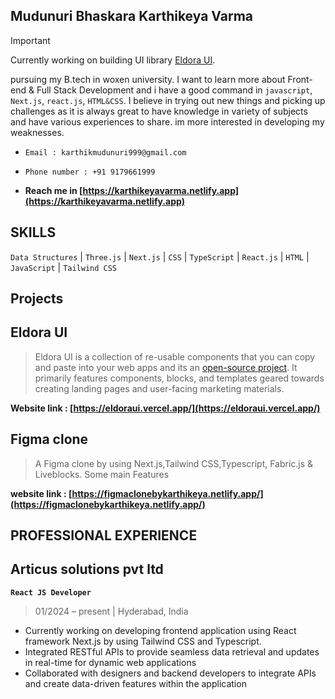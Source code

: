 ## Mudunuri Bhaskara Karthikeya Varma 

> [!IMPORTANT]
> Currently working on building UI library [Eldora UI](https://eldoraui.vercel.app/).

pursuing my B.tech in woxen university. I want to learn more about Front-end & Full Stack Development and i have a good command in `javascript`, `Next.js`, `react.js`, `HTML&CSS`. I believe in trying out new things and picking up challenges as it is always great to have knowledge in variety of subjects and have various experiences to share. im more interested in developing my weaknesses.

- `Email : karthikmudunuri999@gmail.com`

- `Phone number : +91 9179661999`

- __Reach me in [https://karthikeyavarma.netlify.app](https://karthikeyavarma.netlify.app)__

## SKILLS


`Data Structures` | `Three.js` | `Next.js` | `CSS` | `TypeScript` | `React.js` | `HTML` | `JavaScript` | `Tailwind CSS`           


## Projects

## Eldora UI

> Eldora UI is a collection of re-usable components that you can copy and paste into your web apps and its an [open-source project](https://github.com/karthikmudunuri/eldoraui). It primarily features components, blocks, and templates geared towards creating landing pages and user-facing marketing materials.

__Website link : [https://eldoraui.vercel.app/](https://eldoraui.vercel.app/)__

## Figma clone

> A Figma clone by using Next.js,Tailwind CSS,Typescript, Fabric.js & Liveblocks. Some main Features

__website link : [https://figmaclonebykarthikeya.netlify.app/](https://figmaclonebykarthikeya.netlify.app/)__

## PROFESSIONAL EXPERIENCE

## Articus solutions pvt ltd
__`React JS Developer`__                                                                         
> 01/2024 – present | Hyderabad, India 

- Currently working on developing frontend application using React framework Next.js by using Tailwind CSS and Typescript.
- Integrated RESTful APIs to provide seamless data retrieval and updates in real-time for dynamic web applications
- Collaborated with designers and backend developers to integrate APIs and create data-driven features within the application


